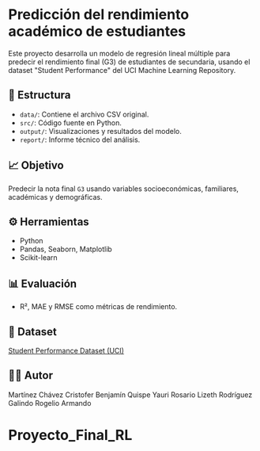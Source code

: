  # Predicción del rendimiento académico de estudiantes

Este proyecto desarrolla un modelo de regresión lineal múltiple para predecir el rendimiento final (G3) de estudiantes de secundaria, usando el dataset "Student Performance" del UCI Machine Learning Repository.

## 📂 Estructura

- `data/`: Contiene el archivo CSV original.
- `src/`: Código fuente en Python.
- `output/`: Visualizaciones y resultados del modelo.
- `report/`: Informe técnico del análisis.

## 📈 Objetivo

Predecir la nota final `G3` usando variables socioeconómicas, familiares, académicas y demográficas.

## ⚙️ Herramientas

- Python
- Pandas, Seaborn, Matplotlib
- Scikit-learn

## 📊 Evaluación

- R², MAE y RMSE como métricas de rendimiento.

## 📁 Dataset

[Student Performance Dataset (UCI)](https://archive.ics.uci.edu/dataset/320/student+performance)

## 👨‍💻 Autor

Martínez Chávez Cristofer Benjamín
Quispe Yauri Rosario Lizeth
Rodríguez Galindo Rogelio Armando

# Proyecto_Final_RL
